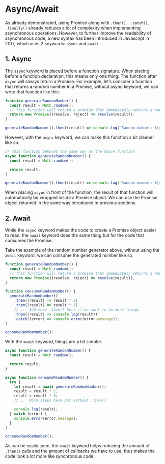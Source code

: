 # Async/Await

As already demonstrated, using Promise along with `.then(), .catch(), .finally()` already reduces a lot of complexity when implementing asynchronous operations. However, to further improve the readability of asynchronous code, a new syntax has been introduced in Javascript in 2017, which uses 2 keywords: `async` and `await`.

## 1. Async

The `async` keyword is placed before a function signature. When placing before a function declaration, this means only one thing: The function after `async` will always return a Promise. For example, let’s consider a function that returns a random number in a Promise, without async keyword, we can write that function like this:

```typescript
function generateRandomNumber() {
  const result = Math.random();
  // This function will return a promise that immediately returns a random number
  return new Promise((resolve, reject) => resolve(result));
}

generateRandomNumber().then((result) => console.log(`Random number: ${result}`));
```

However, with the `async` keyword, we can make this function a bit cleaner like so:

```typescript
// This function behaves the same way as the above function
async function generateRandomNumber() {
  const result = Math.random();

  return result;
}

generateRandomNumber().then((result) => console.log(`Random number: ${result}`));
```

When placing `async` in front of the function, the result of that function will automatically be wrapped inside a Promise object. We can use the Promise object returned in the same way introduced in previous sections.

## 2. Await

While the `async` keyword makes the code to create a Promise object easier to read, the `await` keyword does the same thing but for the code that consumes the Promise.

Take the example of the random number generator above, without using the `await` keyword, we can consume the generated number like so:

```typescript
function generateRandomNumber() {
  const result = Math.random();
  // This function will return a promise that immediately returns a random number
  return new Promise((resolve, reject) => resolve(result));
}

function consumeRandomNumber() {
  generateRandomNumber()
    .then((result) => result * 2)
    .then((result) => result * 3)
    // ... Add more .then() here if we want to do more things
    .then((result) => console.log(result))
    .catch((error) => console.error(error.message));
}

consumeRandomNumber();
```

With the `await` keyword, things are a bit simpler:

```typescript
async function generateRandomNumber() {
  const result = Math.random();

  return result;
}

async function consumeRandomNumber() {
  try {
    let result = await generateRandomNumber();
    result = result * 2;
    result = result * 3;
    // ... More steps here but without .then()

    console.log(result);
  } catch (error) {
    console.error(error.message);
  }
}

consumeRandomNumber();
```

As can be easily seen, the `await` keyword helps reducing the amount of `.then()` calls and the amount of callbacks we have to use, thus makes the code look a lot more like synchronous code.
